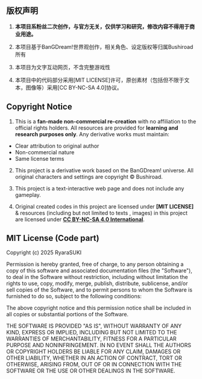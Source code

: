 ## 版权声明

1. **本项目系粉丝二次创作，与官方无关，仅供学习和研究，修改内容不得用于商业用途。**

2. 本项目基于BanGDream!世界观创作，相关角色、设定版权等归属Bushiroad所有

3. 本项目为文字互动网页，不含完整游戏性

4. 本项目中的代码部分采用[MIT LICENSE]许可，原创素材（包括但不限于文本，图像等）采用[CC BY-NC-SA 4.0]协议。 

## Copyright Notice

1. This is a **fan-made non-commercial re-creation** with no affiliation to the official rights holders. All resources are provided for **learning and research purposes only**. Any derivative works must maintain:
- Clear attribution to original author
- Non-commercial nature
- Same license terms

2. This project is a derivative work based on the BanGDream! universe. All original characters and settings are copyright © Bushiroad. 

3. This project is a text-interactive web page and does not include any gameplay.

4. Original created codes in this project are licensed under **[MIT LICENSE]** & resources (including but not limited to texts , images) in this project are licensed under **[CC BY-NC-SA 4.0 International](https://creativecommons.org/licenses/by-nc-sa/4.0/)**.


## MIT License (Code part)

Copyright (c) 2025 RyaraSUKI

Permission is hereby granted, free of charge, to any person obtaining a copy
of this software and associated documentation files (the "Software"), to deal
in the Software without restriction, including without limitation the rights
to use, copy, modify, merge, publish, distribute, sublicense, and/or sell
copies of the Software, and to permit persons to whom the Software is
furnished to do so, subject to the following conditions:

The above copyright notice and this permission notice shall be included in all
copies or substantial portions of the Software.

THE SOFTWARE IS PROVIDED "AS IS", WITHOUT WARRANTY OF ANY KIND, EXPRESS OR
IMPLIED, INCLUDING BUT NOT LIMITED TO THE WARRANTIES OF MERCHANTABILITY,
FITNESS FOR A PARTICULAR PURPOSE AND NONINFRINGEMENT. IN NO EVENT SHALL THE
AUTHORS OR COPYRIGHT HOLDERS BE LIABLE FOR ANY CLAIM, DAMAGES OR OTHER
LIABILITY, WHETHER IN AN ACTION OF CONTRACT, TORT OR OTHERWISE, ARISING FROM,
OUT OF OR IN CONNECTION WITH THE SOFTWARE OR THE USE OR OTHER DEALINGS IN THE
SOFTWARE.
